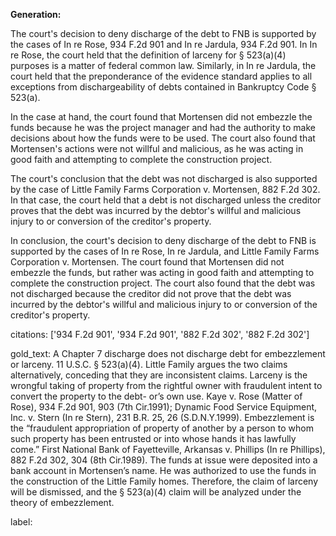 **Generation:**



The court's decision to deny discharge of the debt to FNB is supported by the cases of In re Rose, 934 F.2d 901 and In re Jardula, 934 F.2d 901. In In re Rose, the court held that the definition of larceny for § 523(a)(4) purposes is a matter of federal common law. Similarly, in In re Jardula, the court held that the preponderance of the evidence standard applies to all exceptions from dischargeability of debts contained in Bankruptcy Code § 523(a).

In the case at hand, the court found that Mortensen did not embezzle the funds because he was the project manager and had the authority to make decisions about how the funds were to be used. The court also found that Mortensen's actions were not willful and malicious, as he was acting in good faith and attempting to complete the construction project.

The court's conclusion that the debt was not discharged is also supported by the case of Little Family Farms Corporation v. Mortensen, 882 F.2d 302. In that case, the court held that a debt is not discharged unless the creditor proves that the debt was incurred by the debtor's willful and malicious injury to or conversion of the creditor's property.

In conclusion, the court's decision to deny discharge of the debt to FNB is supported by the cases of In re Rose, In re Jardula, and Little Family Farms Corporation v. Mortensen. The court found that Mortensen did not embezzle the funds, but rather was acting in good faith and attempting to complete the construction project. The court also found that the debt was not discharged because the creditor did not prove that the debt was incurred by the debtor's willful and malicious injury to or conversion of the creditor's property.

citations: ['934 F.2d 901', '934 F.2d 901', '882 F.2d 302', '882 F.2d 302']

gold_text: A Chapter 7 discharge does not discharge debt for embezzlement or larceny. 11 U.S.C. § 523(a)(4). Little Family argues the two claims alternatively, conceding that they are inconsistent claims. Larceny is the wrongful taking of property from the rightful owner with fraudulent intent to convert the property to the debt- or’s own use. Kaye v. Rose (Matter of Rose), 934 F.2d 901, 903 (7th Cir.1991); Dynamic Food Service Equipment, Inc. v. Stern (In re Stern), 231 B.R. 25, 26 (S.D.N.Y.1999). Embezzlement is the “fraudulent appropriation of property of another by a person to whom such property has been entrusted or into whose hands it has lawfully come.” First National Bank of Fayetteville, Arkansas v. Phillips (In re Phillips), 882 F.2d 302, 304 (8th Cir.1989). The funds at issue were deposited into a bank account in Mortensen’s name. He was authorized to use the funds in the construction of the Little Family homes. Therefore, the claim of larceny will be dismissed, and the § 523(a)(4) claim will be analyzed under the theory of embezzlement.

label: 